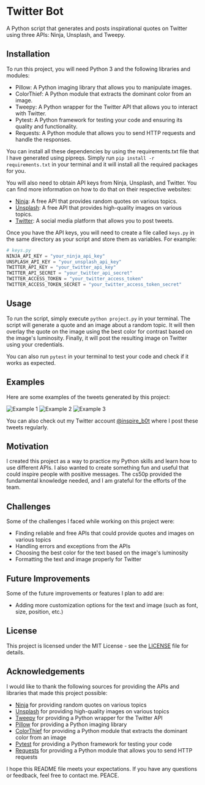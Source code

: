 # Twitter Bot
A Python script that generates and posts inspirational quotes on Twitter using three APIs: Ninja, Unsplash, and Tweepy.

## Installation
To run this project, you will need Python 3 and the following libraries and modules:

- Pillow: A Python imaging library that allows you to manipulate images.
- ColorThief: A Python module that extracts the dominant color from an image.
- Tweepy: A Python wrapper for the Twitter API that allows you to interact with Twitter.
- Pytest: A Python framework for testing your code and ensuring its quality and functionality.
- Requests: A Python module that allows you to send HTTP requests and handle the responses.

You can install all these dependencies by using the requirements.txt file that I have generated using pipreqs. Simply run `pip install -r requirements.txt` in your terminal and it will install all the required packages for you.

You will also need to obtain API keys from Ninja, Unsplash, and Twitter. You can find more information on how to do that on their respective websites:

- [Ninja](https://api-ninjas.com/): A free API that provides random quotes on various topics.
- [Unsplash](https://unsplash.com/): A free API that provides high-quality images on various topics.
- [Twitter](https://twitter.com): A social media platform that allows you to post tweets.

Once you have the API keys, you will need to create a file called `keys.py` in the same directory as your script and store them as variables. For example:

```python
# keys.py
NINJA_API_KEY = "your_ninja_api_key"
UNSPLASH_API_KEY = "your_unsplash_api_key"
TWITTER_API_KEY = "your_twitter_api_key"
TWITTER_API_SECRET = "your_twitter_api_secret"
TWITTER_ACCESS_TOKEN = "your_twitter_access_token"
TWITTER_ACCESS_TOKEN_SECRET = "your_twitter_access_token_secret"
```

## Usage
To run the script, simply execute `python project.py` in your terminal. The script will generate a quote and an image about a random topic. It will then overlay the quote on the image using the best color for contrast based on the image's luminosity. Finally, it will post the resulting image on Twitter using your credentials.

You can also run `pytest` in your terminal to test your code and check if it works as expected.

## Examples
Here are some examples of the tweets generated by this project:

![Example 1](https://twitter.com/Inspire_b0t/status/1689245035038937088?s=20)
![Example 2](https://twitter.com/Inspire_b0t/status/1688464277185650688?s=20)
![Example 3](https://twitter.com/Inspire_b0t/status/1688426295305060352?s=20)

You can also check out my Twitter account [@inspire_b0t](https://twitter.com/Inspire_b0t) where I post these tweets regularly.

## Motivation
I created this project as a way to practice my Python skills and learn how to use different APIs. I also wanted to create something fun and useful that could inspire people with positive messages. The cs50p provided the fundamental knowledge needed, and I am grateful for the efforts of the team.

## Challenges
Some of the challenges I faced while working on this project were:

- Finding reliable and free APIs that could provide quotes and images on various topics
- Handling errors and exceptions from the APIs
- Choosing the best color for the text based on the image's luminosity
- Formatting the text and image properly for Twitter

## Future Improvements
Some of the future improvements or features I plan to add are:

- Adding more customization options for the text and image (such as font, size, position, etc.)

## License
This project is licensed under the MIT License - see the [LICENSE](https://github.com/git/git-scm.com/blob/main/MIT-LICENSE.txt) file for details.

## Acknowledgements
I would like to thank the following sources for providing the APIs and libraries that made this project possible:

- [Ninja](https://api-ninjas.com/) for providing random quotes on various topics
- [Unsplash](https://unsplash.com/) for providing high-quality images on various topics
- [Tweepy](https://www.tweepy.org/) for providing a Python wrapper for the Twitter API
- [Pillow](https://python-pillow.org/) for providing a Python imaging library
- [ColorThief](https://lokeshdhakar.com/projects/color-thief/) for providing a Python module that extracts the dominant color from an image
- [Pytest](https://docs.pytest.org/en/7.4.x/) for providing a Python framework for testing your code
- [Requests](https://requests.readthedocs.io/en/latest/) for providing a Python module that allows you to send HTTP requests

I hope this README file meets your expectations. If you have any questions or feedback, feel free to contact me. PEACE.